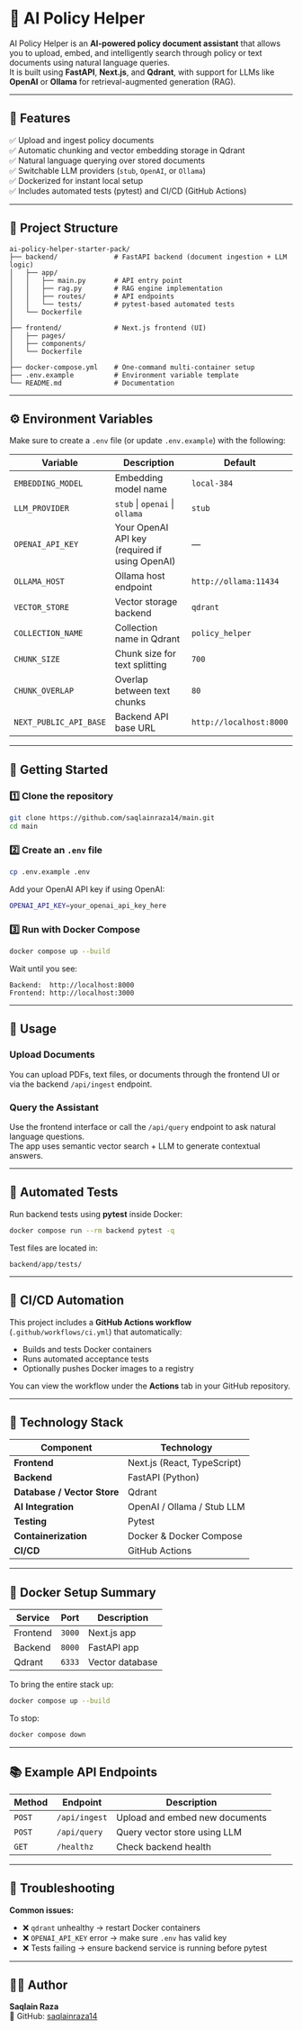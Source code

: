 # 🧠 AI Policy Helper

AI Policy Helper is an **AI-powered policy document assistant** that allows you to upload, embed, and intelligently search through policy or text documents using natural language queries.  
It is built using **FastAPI**, **Next.js**, and **Qdrant**, with support for LLMs like **OpenAI** or **Ollama** for retrieval-augmented generation (RAG).

---

## 🌟 Features

✅ Upload and ingest policy documents  
✅ Automatic chunking and vector embedding storage in Qdrant  
✅ Natural language querying over stored documents  
✅ Switchable LLM providers (`stub`, `OpenAI`, or `Ollama`)  
✅ Dockerized for instant local setup  
✅ Includes automated tests (pytest) and CI/CD (GitHub Actions)

---

## 🧩 Project Structure

```
ai-policy-helper-starter-pack/
├── backend/              # FastAPI backend (document ingestion + LLM logic)
│   ├── app/
│   │   ├── main.py       # API entry point
│   │   ├── rag.py        # RAG engine implementation
│   │   ├── routes/       # API endpoints
│   │   └── tests/        # pytest-based automated tests
│   └── Dockerfile
│
├── frontend/             # Next.js frontend (UI)
│   ├── pages/
│   ├── components/
│   └── Dockerfile
│
├── docker-compose.yml    # One-command multi-container setup
├── .env.example          # Environment variable template
└── README.md             # Documentation
```

---

## ⚙️ Environment Variables

Make sure to create a `.env` file (or update `.env.example`) with the following:

| Variable | Description | Default |
|-----------|-------------|----------|
| `EMBEDDING_MODEL` | Embedding model name | `local-384` |
| `LLM_PROVIDER` | `stub` \| `openai` \| `ollama` | `stub` |
| `OPENAI_API_KEY` | Your OpenAI API key (required if using OpenAI) | — |
| `OLLAMA_HOST` | Ollama host endpoint | `http://ollama:11434` |
| `VECTOR_STORE` | Vector storage backend | `qdrant` |
| `COLLECTION_NAME` | Collection name in Qdrant | `policy_helper` |
| `CHUNK_SIZE` | Chunk size for text splitting | `700` |
| `CHUNK_OVERLAP` | Overlap between text chunks | `80` |
| `NEXT_PUBLIC_API_BASE` | Backend API base URL | `http://localhost:8000` |

---

## 🚀 Getting Started

### 1️⃣ Clone the repository

```bash
git clone https://github.com/saqlainraza14/main.git
cd main
```

### 2️⃣ Create an `.env` file

```bash
cp .env.example .env
```

Add your OpenAI API key if using OpenAI:
```bash
OPENAI_API_KEY=your_openai_api_key_here
```

### 3️⃣ Run with Docker Compose

```bash
docker compose up --build
```

Wait until you see:
```
Backend:  http://localhost:8000
Frontend: http://localhost:3000
```

---

## 🧠 Usage

### Upload Documents
You can upload PDFs, text files, or documents through the frontend UI or via the backend `/api/ingest` endpoint.

### Query the Assistant
Use the frontend interface or call the `/api/query` endpoint to ask natural language questions.  
The app uses semantic vector search + LLM to generate contextual answers.

---

## 🧪 Automated Tests

Run backend tests using **pytest** inside Docker:

```bash
docker compose run --rm backend pytest -q
```

Test files are located in:  
```
backend/app/tests/
```

---

## 🔄 CI/CD Automation

This project includes a **GitHub Actions workflow** (`.github/workflows/ci.yml`) that automatically:

- Builds and tests Docker containers  
- Runs automated acceptance tests  
- Optionally pushes Docker images to a registry  

You can view the workflow under the **Actions** tab in your GitHub repository.

---

## 🧰 Technology Stack

| Component | Technology |
|------------|-------------|
| **Frontend** | Next.js (React, TypeScript) |
| **Backend** | FastAPI (Python) |
| **Database / Vector Store** | Qdrant |
| **AI Integration** | OpenAI / Ollama / Stub LLM |
| **Testing** | Pytest |
| **Containerization** | Docker & Docker Compose |
| **CI/CD** | GitHub Actions |

---

## 🧱 Docker Setup Summary

| Service | Port | Description |
|----------|------|-------------|
| Frontend | `3000` | Next.js app |
| Backend | `8000` | FastAPI app |
| Qdrant | `6333` | Vector database |

To bring the entire stack up:
```bash
docker compose up --build
```

To stop:
```bash
docker compose down
```

---

## 📚 Example API Endpoints

| Method | Endpoint | Description |
|---------|-----------|-------------|
| `POST` | `/api/ingest` | Upload and embed new documents |
| `POST` | `/api/query` | Query vector store using LLM |
| `GET` | `/healthz` | Check backend health |

---

## 🧩 Troubleshooting

**Common issues:**
- ❌ `qdrant` unhealthy → restart Docker containers  
- ❌ `OPENAI_API_KEY` error → make sure `.env` has valid key  
- ❌ Tests failing → ensure backend service is running before pytest  

---

## 🧑‍💻 Author

**Saqlain Raza**  
🚀 GitHub: [saqlainraza14](https://github.com/saqlainraza14)


